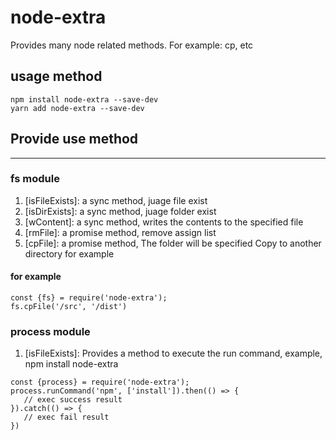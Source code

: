 # node-extra

Provides many node related methods. For example: cp, etc

## usage method

```
npm install node-extra --save-dev
yarn add node-extra --save-dev
```

## Provide use method
--------------------------------
### fs module

1. [isFileExists]: a sync method, juage file exist
2. [isDirExists]: a sync method, juage folder exist
3. [wContent]: a sync method, writes the contents to the specified file
4. [rmFile]: a promise method, remove assign list
5. [cpFile]: a promise method, The folder will be specified Copy to another directory
   for example

#### for example
```
const {fs} = require('node-extra');
fs.cpFile('/src', '/dist')
```

### process module

1. [isFileExists]:  Provides a method to execute the run command, example, npm install node-extra
```
const {process} = require('node-extra');
process.runCommand('npm', ['install']).then(() => {
   // exec success result
}).catch(() => {
   // exec fail result
})
```
